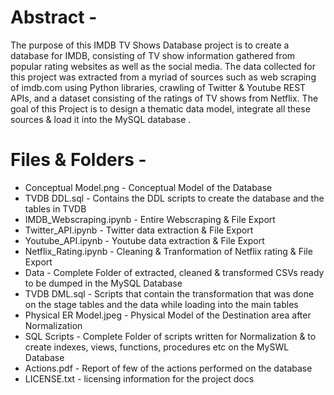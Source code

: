 # Abstract -

The purpose of this IMDB TV Shows Database project is to create a database for IMDB, consisting of TV show information gathered from popular rating websites as well as the social media. The data collected for this project was extracted from a myriad of sources such as web scraping of imdb.com using Python libraries, crawling  of Twitter & Youtube REST APIs, and a dataset consisting of the ratings of TV shows from Netflix. The goal of this Project is to design a thematic data model, integrate all these sources & load it into the MySQL database .

# Files & Folders - 

- Conceptual Model.png - Conceptual Model of the Database
- TVDB DDL.sql - Contains the DDL scripts to create the database and the tables in TVDB
- IMDB_Webscraping.ipynb - Entire Webscraping & File Export
- Twitter_API.ipynb - Twitter data extraction & File Export
- Youtube_API.ipynb - Youtube data extraction & File Export
- Netflix_Rating.ipynb - Cleaning & Tranformation of Netflix rating & File Export
- Data - Complete Folder of extracted, cleaned & transformed CSVs ready to be dumped in the MySQL Database
- TVDB DML.sql - Scripts that contain the transformation that was done on the stage tables and the data while loading into the main tables
- Physical ER Model.jpeg - Physical Model of the Destination area after Normalization
- SQL Scripts - Complete Folder of scripts written for Normalization & to create indexes, views, functions, procedures etc on the MySWL Database
- Actions.pdf - Report of few of the actions performed on the database
- LICENSE.txt - licensing information for the project docs
